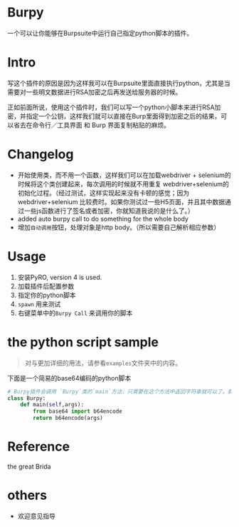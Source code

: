 # Burpy
一个可以让你能够在Burpsuite中运行自己指定python脚本的插件。

# Intro

写这个插件的原因是因为这样我可以在Burpsuite里面直接执行python，尤其是当需要对一些明文数据进行RSA加密之后再发送给服务器的时候。

正如前面所说，使用这个插件时，我们可以写一个python小脚本来进行RSA加密，并指定一个公钥，这样我们就可以直接在Burp里面得到加密之后的结果，可以省去在命令行／工具界面 和 Burp 界面复制粘贴的麻烦。

# Changelog

- 开始使用类，而不用一个函数，这样我们可以在加载webdriver + selenium的时候将这个类创建起来，每次调用的时候就不用重复 webdriver+selenium的初始化过程。（经过测试，这样实现起来没有卡顿的感觉；因为webdriver+selenium 比较费时。如果你测试过一些H5页面，并且其中数据通过一些js函数进行了签名或者加密，你就知道我说的是什么了。）
- added auto burpy call to do something for the whole body
- 增加`自动调用`按钮，处理对象是http body。（所以需要自己解析相应参数）

# Usage

1. 安装PyRO, version 4 is used.
2. 加载插件后配置参数
3. 指定你的python脚本
4. `spawn` 用来测试
5. 右键菜单中的`Burpy Call` 来调用你的脚本

# the python script sample

> 对与更加详细的用法，请参看`examples`文件夹中的内容。

下面是一个简易的base64编码的python脚本
```python
# Burpy插件会调用 `Burpy`类的`main`方法，只需要在这个方法中返回字符串就可以了。就这么简单。
class Burpy:
    def main(self,args):
        from base64 import b64encode
        return b64encode(args)
```

# Reference
the great Brida

# others
- 欢迎意见指导